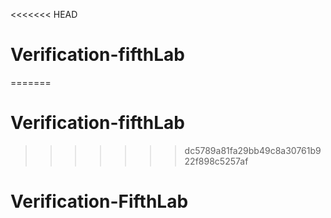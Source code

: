 <<<<<<< HEAD
# Verification-fifthLab
=======
# Verification-fifthLab
>>>>>>> dc5789a81fa29bb49c8a30761b922f898c5257af
# Verification-FifthLab
